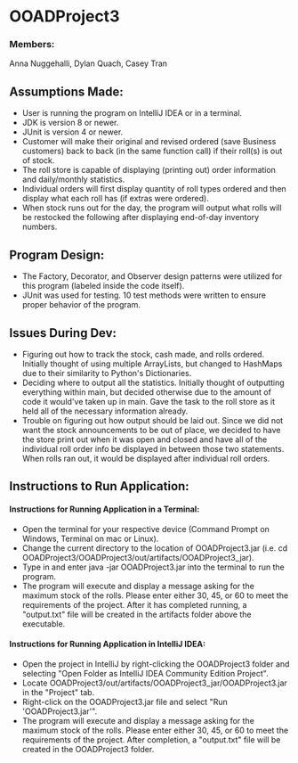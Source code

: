# OOADProject3

### Members:
Anna Nuggehalli, Dylan Quach, Casey Tran

## Assumptions Made:
- User is running the program on IntelliJ IDEA or in a terminal.
- JDK is version 8 or newer.
- JUnit is version 4 or newer.
- Customer will make their original and revised ordered (save Business customers) back to back (in the same function call) if their roll(s) is out of stock.
- The roll store is capable of displaying (printing out) order information and daily/monthly statistics.
- Individual orders will first display quantity of roll types ordered and then display what each roll has (if extras were ordered).
- When stock runs out for the day, the program will output what rolls will be restocked the following after displaying end-of-day inventory numbers.

## Program Design:
- The Factory, Decorator, and Observer design patterns were utilized for this program (labeled inside the code itself).
- JUnit was used for testing. 10 test methods were written to ensure proper behavior of the program.

## Issues During Dev:
- Figuring out how to track the stock, cash made, and rolls ordered. Initially thought of using multiple ArrayLists, but changed to HashMaps due to their similarity to Python's Dictionaries.
- Deciding where to output all the statistics. Initially thought of outputting everything within main, but decided otherwise due to the amount of code it would've taken up in main. Gave the task to the roll store as it held all of the necessary information already.
- Trouble on figuring out how output should be laid out. Since we did not want the stock announcements to be out of place, we decided to have the store print out when it was open and closed and have all of the individual roll order info be displayed in between those two statements. When rolls ran out, it would be displayed after individual roll orders.

## Instructions to Run Application:
#### Instructions for Running Application in a Terminal: ####
- Open the terminal for your respective device (Command Prompt on Windows, Terminal on mac or Linux).
- Change the current directory to the location of OOADProject3.jar (i.e. cd OOADProject3/OOADProject3/out/artifacts/OOADProject3_jar).
- Type in and enter java -jar OOADProject3.jar into the terminal to run the program.
- The program will execute and display a message asking for the maximum stock of the rolls. Please enter either 30, 45, or 60 to meet the requirements of the project. After it has completed running, a "output.txt" file will be created in the artifacts folder above the executable.
#### Instructions for Running Application in IntelliJ IDEA: ####
- Open the project in IntelliJ by right-clicking the OOADProject3 folder and selecting "Open Folder as IntelliJ IDEA Community Edition Project".
- Locate OOADProject3/out/artifacts/OOADProject3_jar/OOADProject3.jar in the "Project" tab.
- Right-click on the OOADProject3.jar file and select "Run 'OOADProject3.jar'".
- The program will execute and display a message asking for the maximum stock of the rolls. Please enter either 30, 45, or 60 to meet the requirements of the project. After completion, a "output.txt" file will be created in the OOADProject3 folder.
